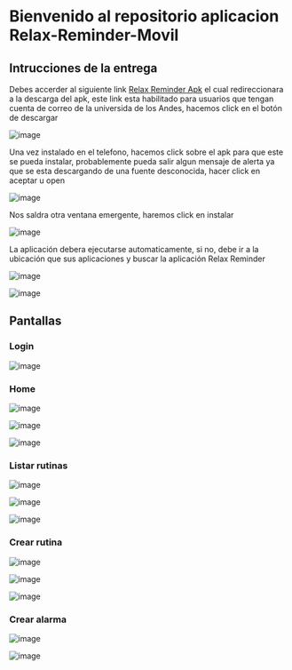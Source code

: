 # Bienvenido al repositorio aplicacion Relax-Reminder-Movil

## Intrucciones de la entrega

Debes accerder al siguiente link [Relax Reminder Apk](https://uniandes-my.sharepoint.com/:u:/g/personal/k_maldonadod_uniandes_edu_co/Ebt1zWrcyy9MkDsKZKfn08IBsMUFs6TCJxqx04H0IvaGHQ?e=jZH2JM) el cual redireccionara a la descarga del apk, este link esta habilitado para usuarios que tengan cuenta de correo de la universida de los Andes, hacemos click en el botón de descargar

![image](https://github.com/kevin96uniandes/Relax-Reminder-Movil/assets/123959005/6fc44231-121f-4f68-8e54-e3d2b2d3d6cf)

Una vez instalado en el telefono, hacemos click sobre el apk para que este se pueda instalar, probablemente pueda salir algun mensaje de alerta ya que se esta descargando de una fuente desconocida, hacer click en aceptar u open

![image](https://github.com/kevin96uniandes/Relax-Reminder-Movil/assets/123959005/44625c30-16c4-42fb-99c5-98ce8ecb767a)

Nos saldra otra ventana emergente, haremos click en instalar

![image](https://github.com/kevin96uniandes/Relax-Reminder-Movil/assets/123959005/dbc997c9-4bf5-4f55-a647-3739975cc699)

La aplicación debera ejecutarse automaticamente, si no, debe ir a la ubicación que sus aplicaciones y buscar la aplicación Relax Reminder

![image](https://github.com/kevin96uniandes/Relax-Reminder-Movil/assets/123959005/3578c14e-47e5-4105-be91-c227bdb12e20)

![image](https://github.com/kevin96uniandes/Relax-Reminder-Movil/assets/123959005/95233358-6e2e-4b46-9793-d598dc3a8573)

## Pantallas

### Login

![image](https://github.com/kevin96uniandes/Relax-Reminder-Movil/assets/123959005/f62b6786-1499-4b2f-a548-a7e31939ac66)

### Home 

![image](https://github.com/kevin96uniandes/Relax-Reminder-Movil/assets/123959005/c8160eb4-fd3b-4c4d-a3dd-65fb3a5af775)

![image](https://github.com/kevin96uniandes/Relax-Reminder-Movil/assets/123959005/bc223b5a-23dc-4466-b6f5-6bf043366465)

![image](https://github.com/kevin96uniandes/Relax-Reminder-Movil/assets/123959005/7d8d747d-56e6-41b0-b499-e002a8d03774)

### Listar rutinas

![image](https://github.com/kevin96uniandes/Relax-Reminder-Movil/assets/123959005/7224bb63-0faa-42af-bbb0-23f9a22703a2)

![image](https://github.com/kevin96uniandes/Relax-Reminder-Movil/assets/123959005/43ed5d27-bada-441e-9acc-202df851870d)

![image](https://github.com/kevin96uniandes/Relax-Reminder-Movil/assets/123959005/4a620f9b-4747-4dfd-bc60-d5f8df41d0c3)

### Crear rutina

![image](https://github.com/kevin96uniandes/Relax-Reminder-Movil/assets/123959005/2f4e4295-a412-4443-9c40-7690b7a9d344)

![image](https://github.com/kevin96uniandes/Relax-Reminder-Movil/assets/123959005/82e1cfa1-85cd-45f4-81a7-f52163d50af0)

![image](https://github.com/kevin96uniandes/Relax-Reminder-Movil/assets/123959005/bf6102ca-e98f-4e07-8a8f-0764ac20c609)

### Crear alarma

![image](https://github.com/kevin96uniandes/Relax-Reminder-Movil/assets/123959005/82acfb44-9636-4d72-915c-47431169e480)

![image](https://github.com/kevin96uniandes/Relax-Reminder-Movil/assets/123959005/776e2848-1ea8-4dfd-98de-a94cb3a5845c)









